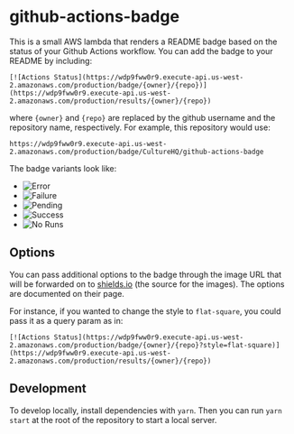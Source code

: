 # github-actions-badge

This is a small AWS lambda that renders a README badge based on the status of your Github Actions workflow. You can add the badge to your README by including:

```
[![Actions Status](https://wdp9fww0r9.execute-api.us-west-2.amazonaws.com/production/badge/{owner}/{repo})](https://wdp9fww0r9.execute-api.us-west-2.amazonaws.com/production/results/{owner}/{repo})
```

where `{owner}` and `{repo}` are replaced by the github username and the repository name, respectively. For example, this repository would use:

```
https://wdp9fww0r9.execute-api.us-west-2.amazonaws.com/production/badge/CultureHQ/github-actions-badge
```

The badge variants look like:

* ![Error](https://img.shields.io/badge/GitHub_Actions-error-red.svg?logo=github&logoColor=white)
* ![Failure](https://img.shields.io/badge/GitHub_Actions-failure-lightgrey.svg?logo=github&logoColor=white)
* ![Pending](https://img.shields.io/badge/GitHub_Actions-pending-yellow.svg?logo=github&logoColor=white)
* ![Success](https://img.shields.io/badge/GitHub_Actions-success-green.svg?logo=github&logoColor=white)
* ![No Runs](https://img.shields.io/badge/GitHub_Actions-no_runs-lightgrey.svg?logo=github&logoColor=white)

## Options

You can pass additional options to the badge through the image URL that will be forwarded on to [shields.io](https://shields.io/#/) (the source for the images). The options are documented on their page.

For instance, if you wanted to change the style to `flat-square`, you could pass it as a query param as in:

```
[![Actions Status](https://wdp9fww0r9.execute-api.us-west-2.amazonaws.com/production/badge/{owner}/{repo}?style=flat-square)](https://wdp9fww0r9.execute-api.us-west-2.amazonaws.com/production/results/{owner}/{repo})
```

## Development

To develop locally, install dependencies with `yarn`. Then you can run `yarn start` at the root of the repository to start a local server.
